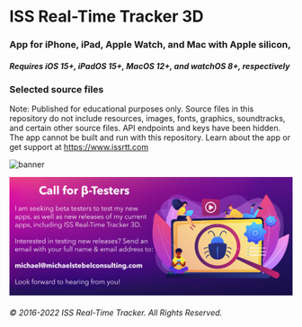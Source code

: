 #  ISS Real-Time Tracker 3D

### App for iPhone, iPad, Apple Watch, and Mac with Apple silicon, 
##### Requires iOS 15+, iPadOS 15+, MacOS 12+, and watchOS 8+, respectively

### Selected source files

Note: Published for educational purposes only. Source files in this repository do not include resources, images, fonts, graphics, soundtracks, and certain other source files. API endpoints and keys have been hidden. The app cannot be built and run with this repository.
Learn about the app or get support at https://www.issrtt.com

![banner](https://github.com/MDStebel/ISSRTT3D-Source-Selected/blob/1edfd3073d65f4bdbbec508decb187de80e6410b/Banner%20-%20ISS%20Real-Time%20Tracker%203D.png)

![banner](https://github.com/MDStebel/ISSRTT3D-Source-Selected/blob/afb3273a3790f2403a8e3cab3ec536dfffac3daa/Call%20for%20Beta%20Testers.png)


###### © 2016-2022 ISS Real-Time Tracker. All Rights Reserved.
